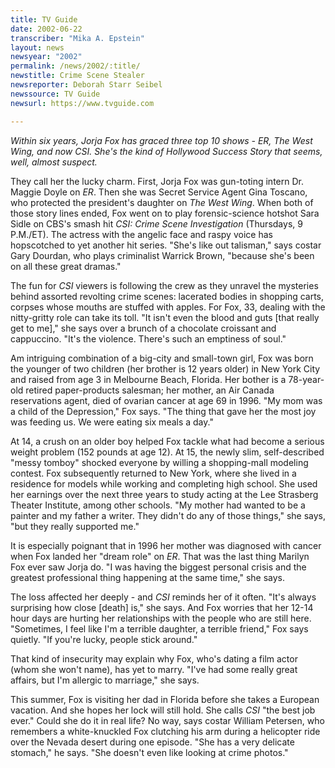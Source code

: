 ```yaml
---
title: TV Guide
date: 2002-06-22
transcriber: "Mika A. Epstein"
layout: news
newsyear: "2002"
permalink: /news/2002/:title/
newstitle: Crime Scene Stealer
newsreporter: Deborah Starr Seibel
newssource: TV Guide
newsurl: https://www.tvguide.com

---
```


*Within six years, Jorja Fox has graced three top 10 shows - ER, The West Wing, and now CSI. She's the kind of Hollywood Success Story that seems, well, almost suspect.*

They call her the lucky charm. First, Jorja Fox was gun-toting intern Dr. Maggie Doyle on *ER*. Then she was Secret Service Agent Gina Toscano, who protected the president's daughter on *The West Wing*. When both of those story lines ended, Fox went on to play forensic-science hotshot Sara Sidle on CBS's smash hit *CSI: Crime Scene Investigation* (Thursdays, 9 P.M./ET). The actress with the angelic face and raspy voice has hopscotched to yet another hit series. "She's like out talisman," says costar Gary Dourdan, who plays criminalist Warrick Brown, "because she's been on all these great dramas."

The fun for *CSI* viewers is following the crew as they unravel the mysteries behind assorted revolting crime scenes: lacerated bodies in shopping carts, corpses whose mouths are stuffed with apples. For Fox, 33, dealing with the nitty-gritty role can take its toll. "It isn't even the blood and guts [that really get to me]," she says over a brunch of a chocolate croissant and cappuccino. "It's the violence. There's such an emptiness of soul."

Am intriguing combination of a big-city and small-town girl, Fox was born the younger of two children (her brother is 12 years older) in New York City and raised from age 3 in Melbourne Beach, Florida. Her bother is a 78-year-old retired paper-products salesman; her mother, an Air Canada reservations agent, died of ovarian cancer at age 69 in 1996. "My mom was a child of the Depression," Fox says. "The thing that gave her the most joy was feeding us. We were eating six meals a day."

At 14, a crush on an older boy helped Fox tackle what had become a serious weight problem (152 pounds at age 12). At 15, the newly slim, self-described "messy tomboy" shocked everyone by willing a shopping-mall modeling contest. Fox subsequently returned to New York, where she lived in a residence for models while working and completing high school. She used her earnings over the next three years to study acting at the Lee Strasberg Theater Institute, among other schools. "My mother had wanted to be a painter and my father a writer. They didn't do any of those things," she says, "but they really supported me."

It is especially poignant that in 1996 her mother was diagnosed with cancer when Fox landed her "dream role" on *ER*. That was the last thing Marilyn Fox ever saw Jorja do. "I was having the biggest personal crisis and the greatest professional thing happening at the same time," she says.

The loss affected her deeply - and *CSI* reminds her of it often. "It's always surprising how close [death] is," she says. And Fox worries that her 12-14 hour days are hurting her relationships with the people who are still here. "Sometimes, I feel like I'm a terrible daughter, a terrible friend," Fox says quietly. "If you're lucky, people stick around."

That kind of insecurity may explain why Fox, who's dating a film actor (whom she won't name), has yet to marry. "I've had some really great affairs, but I'm allergic to marriage," she says.

This summer, Fox is visiting her dad in Florida before she takes a European vacation. And she hopes her lock will still hold. She calls *CSI* "the best job ever." Could she do it in real life? No way, says costar William Petersen, who remembers a white-knuckled Fox clutching his arm during a helicopter ride over the Nevada desert during one episode. "She has a very delicate stomach," he says. "She doesn't even like looking at crime photos."
